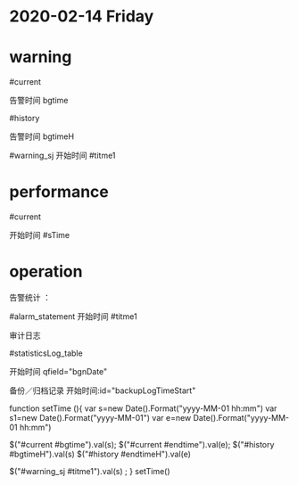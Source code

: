 # 2020-02-14  Friday 


# warning 

#current 

告警时间  bgtime 

#history 

告警时间 bgtimeH



#warning_sj
开始时间 #titme1

# performance

#current 

开始时间 #sTime


# operation 

告警统计 ：

#alarm_statement 
开始时间 #titme1

审计日志

#statisticsLog_table

开始时间 qfield="bgnDate"

备份／归档记录
开始时间:id="backupLogTimeStart"



function setTime (){
  var s=new Date().Format("yyyy-MM-01 hh:mm")
  var s1=new Date().Format("yyyy-MM-01")
  var e=new Date().Format("yyyy-MM-01 hh:mm")

  $("#current #bgtime").val(s);
  $("#current #endtime").val(e);
  $("#history #bgtimeH").val(s)
  $("#history #endtimeH").val(e)

  $("#warning_sj #titme1").val(s)
;
}
setTime()







